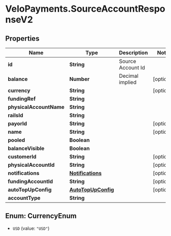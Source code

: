# VeloPayments.SourceAccountResponseV2

## Properties

Name | Type | Description | Notes
------------ | ------------- | ------------- | -------------
**id** | **String** | Source Account Id | 
**balance** | **Number** | Decimal implied | [optional] 
**currency** | **String** |  | [optional] 
**fundingRef** | **String** |  | 
**physicalAccountName** | **String** |  | 
**railsId** | **String** |  | 
**payorId** | **String** |  | [optional] 
**name** | **String** |  | [optional] 
**pooled** | **Boolean** |  | 
**balanceVisible** | **Boolean** |  | 
**customerId** | **String** |  | [optional] 
**physicalAccountId** | **String** |  | [optional] 
**notifications** | [**Notifications**](Notifications.md) |  | [optional] 
**fundingAccountId** | **String** |  | [optional] 
**autoTopUpConfig** | [**AutoTopUpConfig**](AutoTopUpConfig.md) |  | [optional] 
**accountType** | **String** |  | 



## Enum: CurrencyEnum


* `USD` (value: `"USD"`)




